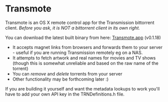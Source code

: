 Transmote
=========

Transmote is an OS X remote control app for the Transmission bittorrent client. *Before you ask, it is NOT a bittorrent client in its own right.*

You can download the latest built binary from here: [Transmote.app](http://samscam.co.uk/transmote/Transmote.zip) (v0.1.18)

* It accepts magnet links from browsers and forwards them to your server - useful if you are running Transmission remotely eg on a NAS.
* It attempts to fetch artwork and real names for movies and TV shows (though this is somewhat unreliable and based on the raw name of the torrent)
* You can *remove* and *delete* torrents from your server
* Other functionality may be forthcoming later :)

If you are building it yourself and want the metadata lookups to work you'll have to add your own API key in the TRNDefinitions.h file.

